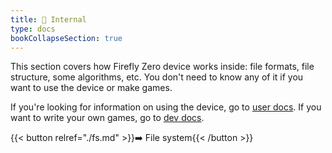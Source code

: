 ```yaml
---
title: 🚧 Internal
type: docs
bookCollapseSection: true
---
```


This section covers how Firefly Zero device works inside: file formats, file structure, some algorithms, etc. You don't need to know any of it if you want to use the device or make games.

If you're looking for information on using the device, go to [user docs](../user/). If you want to write your own games, go to [dev docs](../dev/).

{{< button relref="./fs.md" >}}➡️ File system{{< /button >}}
